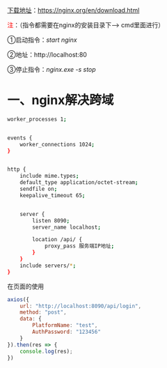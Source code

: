 [下载地址](https://nginx.org/en/download.html)：https://nginx.org/en/download.html

<font color=red>注</font>：（指令都需要在nginx的安装目录下——> cmd里面进行）

①启动指令：*start nginx* 

②地址：http://localhost:80

③停止指令：*nginx.exe -s stop*

# 一、nginx解决跨域

```bash
worker_processes 1;


events {
    worker_connections 1024;
}


http {
    include mime.types;
    default_type application/octet-stream;
    sendfile on;
    keepalive_timeout 65;


    server {
        listen 8090;
        server_name localhost;

        location /api/ {
            proxy_pass 服务端IP地址;
        }
    }
    include servers/*;
}
```

在页面的使用

```javascript
axios({
    url: "http://localhost:8090/api/login",
    method: "post",
    data: {
        PlatformName: "test",
        AuthPassword: "123456"
    }
}).then(res => {
    console.log(res);
})
```







